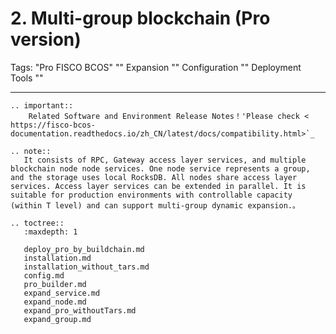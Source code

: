 # 2. Multi-group blockchain (Pro version)


Tags: "Pro FISCO BCOS" "" Expansion "" Configuration "" Deployment Tools ""

------------

```eval_rst
.. important::
    Related Software and Environment Release Notes！'Please check < https://fisco-bcos-documentation.readthedocs.io/zh_CN/latest/docs/compatibility.html>`_
```

```eval_rst
.. note::
   It consists of RPC, Gateway access layer services, and multiple blockchain node node services. One node service represents a group, and the storage uses local RocksDB. All nodes share access layer services. Access layer services can be extended in parallel. It is suitable for production environments with controllable capacity (within T level) and can support multi-group dynamic expansion.。
```

```eval_rst
.. toctree::
   :maxdepth: 1
   
   deploy_pro_by_buildchain.md
   installation.md
   installation_without_tars.md
   config.md
   pro_builder.md
   expand_service.md
   expand_node.md
   expand_pro_withoutTars.md
   expand_group.md
```
